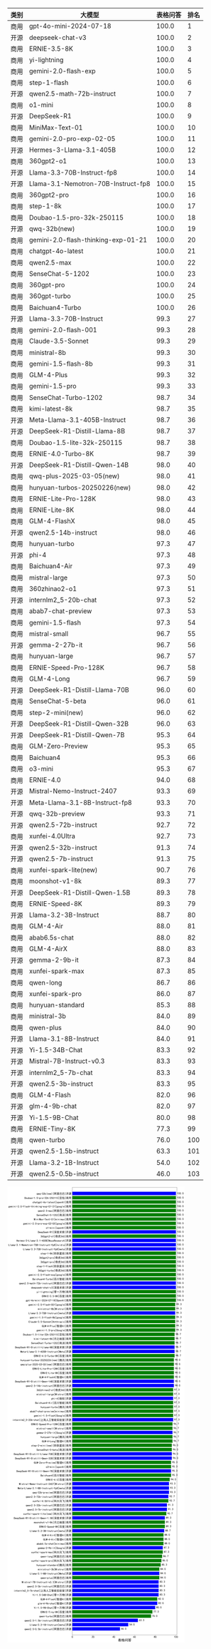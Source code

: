 
| 类别 | 大模型                         | 表格问答 | 排名 |
|-----|------------------------------|---------|----|
|商用|gpt-4o-mini-2024-07-18|100.0|1|
|开源|deepseek-chat-v3|100.0|2|
|商用|ERNIE-3.5-8K|100.0|3|
|商用|yi-lightning|100.0|4|
|商用|gemini-2.0-flash-exp|100.0|5|
|商用|step-1-flash|100.0|6|
|开源|qwen2.5-math-72b-instruct|100.0|7|
|商用|o1-mini|100.0|8|
|开源|DeepSeek-R1|100.0|9|
|商用|MiniMax-Text-01|100.0|10|
|商用|gemini-2.0-pro-exp-02-05|100.0|11|
|开源|Hermes-3-Llama-3.1-405B|100.0|12|
|商用|360gpt2-o1|100.0|13|
|开源|Llama-3.3-70B-Instruct-fp8|100.0|14|
|开源|Llama-3.1-Nemotron-70B-Instruct-fp8|100.0|15|
|商用|360gpt2-pro|100.0|16|
|商用|step-1-8k|100.0|17|
|商用|Doubao-1.5-pro-32k-250115|100.0|18|
|开源|qwq-32b(new)|100.0|19|
|商用|gemini-2.0-flash-thinking-exp-01-21|100.0|20|
|商用|chatgpt-4o-latest|100.0|21|
|商用|qwen2.5-max|100.0|22|
|商用|SenseChat-5-1202|100.0|23|
|商用|360gpt-pro|100.0|24|
|商用|360gpt-turbo|100.0|25|
|商用|Baichuan4-Turbo|100.0|26|
|开源|Llama-3.3-70B-Instruct|99.3|27|
|商用|gemini-2.0-flash-001|99.3|28|
|商用|Claude-3.5-Sonnet|99.3|29|
|商用|ministral-8b|99.3|30|
|商用|gemini-1.5-flash-8b|99.3|31|
|商用|GLM-4-Plus|99.3|32|
|商用|gemini-1.5-pro|99.3|33|
|商用|SenseChat-Turbo-1202|98.7|34|
|商用|kimi-latest-8k|98.7|35|
|开源|Meta-Llama-3.1-405B-Instruct|98.7|36|
|开源|DeepSeek-R1-Distill-Llama-8B|98.7|37|
|商用|Doubao-1.5-lite-32k-250115|98.7|38|
|商用|ERNIE-4.0-Turbo-8K|98.7|39|
|开源|DeepSeek-R1-Distill-Qwen-14B|98.0|40|
|商用|qwq-plus-2025-03-05(new)|98.0|41|
|商用|hunyuan-turbos-20250226(new)|98.0|42|
|商用|ERNIE-Lite-Pro-128K|98.0|43|
|商用|ERNIE-Lite-8K|98.0|44|
|商用|GLM-4-FlashX|98.0|45|
|开源|qwen2.5-14b-instruct|98.0|46|
|商用|hunyuan-turbo|97.3|47|
|开源|phi-4|97.3|48|
|商用|Baichuan4-Air|97.3|49|
|商用|mistral-large|97.3|50|
|商用|360zhinao2-o1|97.3|51|
|开源|internlm2_5-20b-chat|97.3|52|
|商用|abab7-chat-preview|97.3|53|
|商用|gemini-1.5-flash|97.3|54|
|商用|mistral-small|96.7|55|
|开源|gemma-2-27b-it|96.7|56|
|商用|hunyuan-large|96.7|57|
|商用|ERNIE-Speed-Pro-128K|96.7|58|
|商用|GLM-4-Long|96.7|59|
|开源|DeepSeek-R1-Distill-Llama-70B|96.0|60|
|商用|SenseChat-5-beta|96.0|61|
|商用|step-2-mini(new)|96.0|62|
|开源|DeepSeek-R1-Distill-Qwen-32B|96.0|63|
|开源|DeepSeek-R1-Distill-Qwen-7B|95.3|64|
|商用|GLM-Zero-Preview|95.3|65|
|商用|Baichuan4|95.3|66|
|商用|o3-mini|95.3|67|
|商用|ERNIE-4.0|94.0|68|
|开源|Mistral-Nemo-Instruct-2407|93.3|69|
|开源|Meta-Llama-3.1-8B-Instruct-fp8|93.3|70|
|开源|qwq-32b-preview|93.3|71|
|开源|qwen2.5-72b-instruct|92.7|72|
|商用|xunfei-4.0Ultra|92.7|73|
|开源|qwen2.5-32b-instruct|91.3|74|
|开源|qwen2.5-7b-instruct|91.3|75|
|商用|xunfei-spark-lite(new)|90.7|76|
|商用|moonshot-v1-8k|89.3|77|
|开源|DeepSeek-R1-Distill-Qwen-1.5B|89.3|78|
|商用|ERNIE-Speed-8K|89.3|79|
|开源|Llama-3.2-3B-Instruct|88.7|80|
|商用|GLM-4-Air|88.0|81|
|商用|abab6.5s-chat|88.0|82|
|商用|GLM-4-AirX|88.0|83|
|开源|gemma-2-9b-it|87.3|84|
|商用|xunfei-spark-max|87.3|85|
|商用|qwen-long|86.7|86|
|商用|xunfei-spark-pro|86.0|87|
|商用|hunyuan-standard|85.3|88|
|商用|ministral-3b|84.0|89|
|商用|qwen-plus|84.0|90|
|开源|Llama-3.1-8B-Instruct|84.0|91|
|开源|Yi-1.5-34B-Chat|83.3|92|
|开源|Mistral-7B-Instruct-v0.3|83.3|93|
|开源|internlm2_5-7b-chat|83.3|94|
|开源|qwen2.5-3b-instruct|83.3|95|
|商用|GLM-4-Flash|82.0|96|
|开源|glm-4-9b-chat|82.0|97|
|开源|Yi-1.5-9B-Chat|80.0|98|
|商用|ERNIE-Tiny-8K|77.3|99|
|商用|qwen-turbo|76.0|100|
|开源|qwen2.5-1.5b-instruct|63.3|101|
|开源|Llama-3.2-1B-Instruct|54.0|102|
|开源|qwen2.5-0.5b-instruct|46.0|103|


![lin](../pic/表格问答.png)
